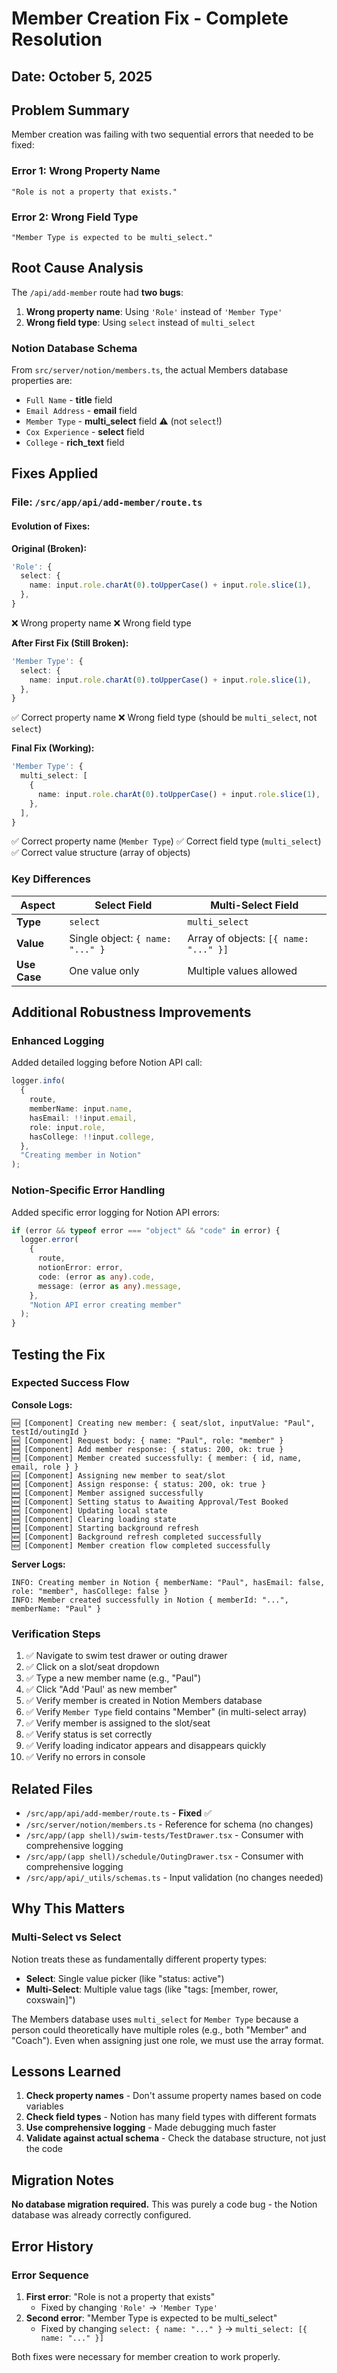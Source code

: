 # Member Creation Fix - Complete Resolution

## Date: October 5, 2025

## Problem Summary

Member creation was failing with two sequential errors that needed to be fixed:

### Error 1: Wrong Property Name

```
"Role is not a property that exists."
```

### Error 2: Wrong Field Type

```
"Member Type is expected to be multi_select."
```

## Root Cause Analysis

The `/api/add-member` route had **two bugs**:

1. **Wrong property name**: Using `'Role'` instead of `'Member Type'`
2. **Wrong field type**: Using `select` instead of `multi_select`

### Notion Database Schema

From `src/server/notion/members.ts`, the actual Members database properties are:

- `Full Name` - **title** field
- `Email Address` - **email** field
- `Member Type` - **multi_select** field ⚠️ (not `select`!)
- `Cox Experience` - **select** field
- `College` - **rich_text** field

## Fixes Applied

### File: `/src/app/api/add-member/route.ts`

#### Evolution of Fixes:

**Original (Broken):**

```typescript
'Role': {
  select: {
    name: input.role.charAt(0).toUpperCase() + input.role.slice(1),
  },
}
```

❌ Wrong property name ❌ Wrong field type

**After First Fix (Still Broken):**

```typescript
'Member Type': {
  select: {
    name: input.role.charAt(0).toUpperCase() + input.role.slice(1),
  },
}
```

✅ Correct property name ❌ Wrong field type (should be `multi_select`, not
`select`)

**Final Fix (Working):**

```typescript
'Member Type': {
  multi_select: [
    {
      name: input.role.charAt(0).toUpperCase() + input.role.slice(1),
    },
  ],
}
```

✅ Correct property name (`Member Type`) ✅ Correct field type (`multi_select`)
✅ Correct value structure (array of objects)

### Key Differences

| Aspect       | Select Field                     | Multi-Select Field                    |
| ------------ | -------------------------------- | ------------------------------------- |
| **Type**     | `select`                         | `multi_select`                        |
| **Value**    | Single object: `{ name: "..." }` | Array of objects: `[{ name: "..." }]` |
| **Use Case** | One value only                   | Multiple values allowed               |

## Additional Robustness Improvements

### Enhanced Logging

Added detailed logging before Notion API call:

```typescript
logger.info(
  {
    route,
    memberName: input.name,
    hasEmail: !!input.email,
    role: input.role,
    hasCollege: !!input.college,
  },
  "Creating member in Notion"
);
```

### Notion-Specific Error Handling

Added specific error logging for Notion API errors:

```typescript
if (error && typeof error === "object" && "code" in error) {
  logger.error(
    {
      route,
      notionError: error,
      code: (error as any).code,
      message: (error as any).message,
    },
    "Notion API error creating member"
  );
}
```

## Testing the Fix

### Expected Success Flow

**Console Logs:**

```
🆕 [Component] Creating new member: { seat/slot, inputValue: "Paul", testId/outingId }
🆕 [Component] Request body: { name: "Paul", role: "member" }
🆕 [Component] Add member response: { status: 200, ok: true }
🆕 [Component] Member created successfully: { member: { id, name, email, role } }
🆕 [Component] Assigning new member to seat/slot
🆕 [Component] Assign response: { status: 200, ok: true }
🆕 [Component] Member assigned successfully
🆕 [Component] Setting status to Awaiting Approval/Test Booked
🆕 [Component] Updating local state
🆕 [Component] Clearing loading state
🆕 [Component] Starting background refresh
🆕 [Component] Background refresh completed successfully
🆕 [Component] Member creation flow completed successfully
```

**Server Logs:**

```
INFO: Creating member in Notion { memberName: "Paul", hasEmail: false, role: "member", hasCollege: false }
INFO: Member created successfully in Notion { memberId: "...", memberName: "Paul" }
```

### Verification Steps

1. ✅ Navigate to swim test drawer or outing drawer
2. ✅ Click on a slot/seat dropdown
3. ✅ Type a new member name (e.g., "Paul")
4. ✅ Click "Add 'Paul' as new member"
5. ✅ Verify member is created in Notion Members database
6. ✅ Verify `Member Type` field contains "Member" (in multi-select array)
7. ✅ Verify member is assigned to the slot/seat
8. ✅ Verify status is set correctly
9. ✅ Verify loading indicator appears and disappears quickly
10. ✅ Verify no errors in console

## Related Files

- `/src/app/api/add-member/route.ts` - **Fixed** ✅
- `/src/server/notion/members.ts` - Reference for schema (no changes)
- `/src/app/(app shell)/swim-tests/TestDrawer.tsx` - Consumer with comprehensive
  logging
- `/src/app/(app shell)/schedule/OutingDrawer.tsx` - Consumer with comprehensive
  logging
- `/src/app/api/_utils/schemas.ts` - Input validation (no changes needed)

## Why This Matters

### Multi-Select vs Select

Notion treats these as fundamentally different property types:

- **Select**: Single value picker (like "status: active")
- **Multi-Select**: Multiple value tags (like "tags: [member, rower, coxswain]")

The Members database uses `multi_select` for `Member Type` because a person
could theoretically have multiple roles (e.g., both "Member" and "Coach"). Even
when assigning just one role, we must use the array format.

## Lessons Learned

1. **Check property names** - Don't assume property names based on code
   variables
2. **Check field types** - Notion has many field types with different formats
3. **Use comprehensive logging** - Made debugging much faster
4. **Validate against actual schema** - Check the database structure, not just
   the code

## Migration Notes

**No database migration required.** This was purely a code bug - the Notion
database was already correctly configured.

## Error History

### Error Sequence

1. **First error**: "Role is not a property that exists"
   - Fixed by changing `'Role'` → `'Member Type'`
2. **Second error**: "Member Type is expected to be multi_select"
   - Fixed by changing `select: { name: "..." }` →
     `multi_select: [{ name: "..." }]`

Both fixes were necessary for member creation to work properly.
